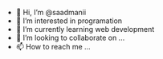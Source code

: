 - 👋 Hi, I’m @saadmanii
- 👀 I’m interested in programation
- 🌱 I’m currently learning web development
- 💞️ I’m looking to collaborate on ...
- 📫 How to reach me ...

<!---
saadmanii/saadmanii is a ✨ special ✨ repository because its `README.md` (this file) appears on your GitHub profile.
You can click the Preview link to take a look at your changes.
--->
